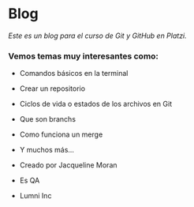 # Blog

*Este es un blog para el curso de Git y GitHub en Platzi.*

### **Vemos temas muy interesantes como:**

- Comandos básicos en la terminal
- Crear un repositorio
- Ciclos de vida o estados de los archivos en Git
- Que son branchs
- Como funciona un merge
- Y muchos más...


- Creado por Jacqueline Moran
- Es QA
- Lumni Inc
